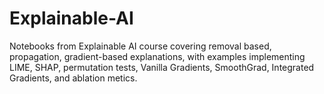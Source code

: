 # Explainable-AI

Notebooks from Explainable AI course covering removal based, propagation, gradient-based explanations, with examples implementing LIME, SHAP, permutation tests, Vanilla Gradients, SmoothGrad, Integrated Gradients, and ablation metics.
